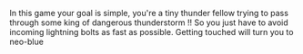 In this game your goal is simple, you're a tiny thunder fellow trying to pass through some king of dangerous thunderstorm !!
So you just have to avoid incoming lightning bolts as fast as possible.
Getting touched will turn you to neo-blue